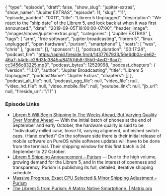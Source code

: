 {
  "type": "episode",
  "draft": false,
  "show_slug": "jupiter-extras",
  "show_name": "Jupiter EXTRAS",
  "episode": 11,
  "slug": "11",
  "episode_padded": "0011",
  "title": "Librem 5 Unplugged",
  "description": "We react to the \"ship date\" of the Librem 5, and look back at when it was first announced.",
  "date": "2019-09-05T18:00:00-07:00",
  "header_image": "/images/shows/jupiter-extras.png",
  "categories": [
    "Jupiter EXTRAS"
  ],
  "tags": [
    "arm",
    "free software",
    "jupiter broadcasting",
    "librem 5",
    "linux unplugged",
    "open hardware",
    "purism",
    "smartphone"
  ],
  "hosts": [
    "wes",
    "chris"
  ],
  "guests": [],
  "sponsors": [],
  "podcast_duration": "00:17:24",
  "podcast_file": "https://aphid.fireside.fm/d/1437767933/56e6db0a-de62-46a7-b4db-e28d3fc3845a/84157db8-35b0-4ed2-9aa7-cc3456c83225.mp3",
  "podcast_bytes": 12529998,
  "podcast_chapters": {
    "version": "1.1.0",
    "author": "Jupiter Broadcasting",
    "title": "Librem 5 Unplugged",
    "podcastName": "Jupiter Extras",
    "chapters": []
  },
  "podcast_alt_file": null,
  "podcast_ogg_file": null,
  "video_file": null,
  "video_hd_file": null,
  "video_mobile_file": null,
  "youtube_link": null,
  "jb_url": null,
  "fireside_url": "/11"
}


### Episode Links

  * [Librem 5 Will Begin Shipping In The Weeks Ahead, But Varying Quality Over Months Ahead](https://www.phoronix.com/scan.php?page=news_item&px=Librem-5-Shipping-Batches "Librem 5 Will Begin Shipping In The Weeks Ahead, But Varying Quality Over Months Ahead") — With the initial batch of phones at the end of September and early October, the hardware quality is said to be "Individually milled case, loose fit, varying alignment, unfinished switch caps. (Hand crafted)" On the software side there is their initial release of mobile software on PureOS while software updates will have to be done from the terminal. Their shipping window for this first batch is 24 September to 22 October.
  * [Librem 5 Shipping Announcement – Purism](https://puri.sm/posts/librem-5-shipping-announcement/ "Librem 5 Shipping Announcement – Purism") — Due to the high volume, growing demand for the Librem 5, and in the interest of openness and transparency, Purism is publishing its full, detailed, iterative shipping schedule.
  * [Massive Progress, Exact CPU Selected & Minor Shipping Adjustment – Purism](https://puri.sm/posts/massive-progress-exact-cpu-selected-minor-shipping-adjustment/ "Massive Progress, Exact CPU Selected & Minor Shipping Adjustment – Purism")
  * [The Librem 5 from Purism: A Matrix Native Smartphone. | Matrix.org](https://matrix.org/blog/2017/08/24/the-librem-5-from-purism-a-matrix-native-smartphone "The Librem 5 from Purism: A Matrix Native Smartphone. | Matrix.org")


